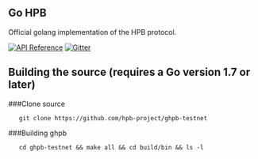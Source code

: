 ## Go HPB

Official golang implementation of the HPB protocol.

[![API Reference](
https://camo.githubusercontent.com/915b7be44ada53c290eb157634330494ebe3e30a/68747470733a2f2f676f646f632e6f72672f6769746875622e636f6d2f676f6c616e672f6764646f3f7374617475732e737667
)](#)
[![Gitter](https://badges.gitter.im/Join%20Chat.svg)](#)



## Building the source (requires a Go version 1.7 or later)

###Clone source
```
   git clone https://github.com/hpb-project/ghpb-testnet
```
###Building ghpb
```
   cd ghpb-testnet && make all && cd build/bin && ls -l 
```